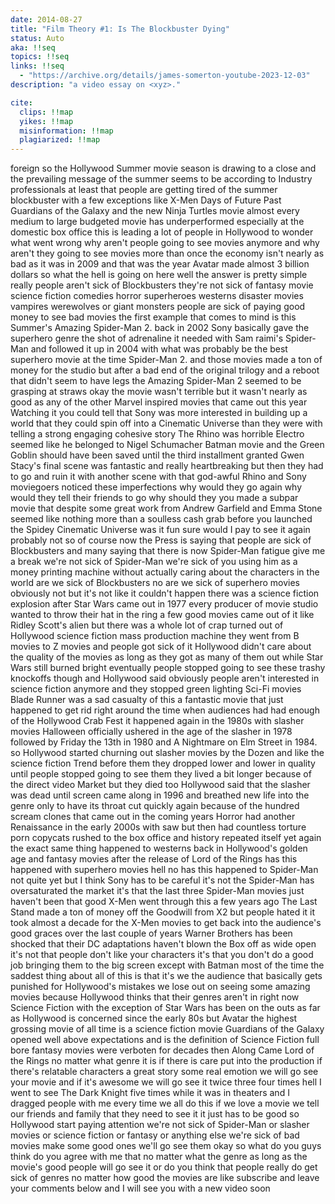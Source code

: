 ```yaml
---
date: 2014-08-27
title: "Film Theory #1: Is The Blockbuster Dying"
status: Auto
aka: !!seq
topics: !!seq
links: !!seq
  - "https://archive.org/details/james-somerton-youtube-2023-12-03"
description: "a video essay on <xyz>."

cite:
  clips: !!map
  yikes: !!map
  misinformation: !!map
  plagiarized: !!map
---
```

foreign so the Hollywood Summer movie season is drawing to a close and the
prevailing message of the summer seems to be according to Industry professionals
at least that people are getting tired of the summer blockbuster with a few
exceptions like X-Men Days of Future Past Guardians of the Galaxy and the new
Ninja Turtles movie almost every medium to large budgeted movie has
underperformed especially at the domestic box office this is leading a lot of
people in Hollywood to wonder what went wrong why aren't people going to see
movies anymore and why aren't they going to see movies more than once the
economy isn't nearly as bad as it was in 2009 and that was the year Avatar made
almost 3 billion dollars so what the hell is going on here well the answer is
pretty simple really people aren't sick of Blockbusters they're not sick of
fantasy movie science fiction comedies horror superheroes westerns disaster
movies vampires werewolves or giant monsters people are sick of paying good
money to see bad movies the first example that comes to mind is this Summer's
Amazing Spider-Man 2. back in 2002 Sony basically gave the superhero genre the
shot of adrenaline it needed with Sam raimi's Spider-Man and followed it up in
2004 with what was probably be the best superhero movie at the time Spider-Man
2. and those movies made a ton of money for the studio but after a bad end of
the original trilogy and a reboot that didn't seem to have legs the Amazing
Spider-Man 2 seemed to be grasping at straws okay the movie wasn't terrible but
it wasn't nearly as good as any of the other Marvel inspired movies that came
out this year Watching it you could tell that Sony was more interested in
building up a world that they could spin off into a Cinematic Universe than they
were with telling a strong engaging cohesive story The Rhino was horrible
Electro seemed like he belonged to Nigel Schumacher Batman movie and the Green
Goblin should have been saved until the third installment granted Gwen Stacy's
final scene was fantastic and really heartbreaking but then they had to go and
ruin it with another scene with that god-awful Rhino and Sony moviegoers noticed
these imperfections why would they go again why would they tell their friends to
go why should they you made a subpar movie that despite some great work from
Andrew Garfield and Emma Stone seemed like nothing more than a soulless cash
grab before you launched the Spidey Cinematic Universe was it fun sure would I
pay to see it again probably not so of course now the Press is saying that
people are sick of Blockbusters and many saying that there is now Spider-Man
fatigue give me a break we're not sick of Spider-Man we're sick of you using him
as a money printing machine without actually caring about the characters in the
world are we sick of Blockbusters no are we sick of superhero movies obviously
not but it's not like it couldn't happen there was a science fiction explosion
after Star Wars came out in 1977 every producer of movie studio wanted to throw
their hat in the ring a few good movies came out of it like Ridley Scott's alien
but there was a whole lot of crap turned out of Hollywood science fiction mass
production machine they went from B movies to Z movies and people got sick of it
Hollywood didn't care about the quality of the movies as long as they got as
many of them out while Star Wars still burned bright eventually people stopped
going to see these trashy knockoffs though and Hollywood said obviously people
aren't interested in science fiction anymore and they stopped green lighting
Sci-Fi movies Blade Runner was a sad casualty of this a fantastic movie that
just happened to get rid right around the time when audiences had had enough of
the Hollywood Crab Fest it happened again in the 1980s with slasher movies
Halloween officially ushered in the age of the slasher in 1978 followed by
Friday the 13th in 1980 and A Nightmare on Elm Street in 1984. so Hollywood
started churning out slasher movies by the Dozen and like the science fiction
Trend before them they dropped lower and lower in quality until people stopped
going to see them they lived a bit longer because of the direct video Market but
they died too Hollywood said that the slasher was dead until screen came along
in 1996 and breathed new life into the genre only to have its throat cut quickly
again because of the hundred scream clones that came out in the coming years
Horror had another Renaissance in the early 2000s with saw but then had
countless torture porn copycats rushed to the box office and history repeated
itself yet again the exact same thing happened to westerns back in Hollywood's
golden age and fantasy movies after the release of Lord of the Rings has this
happened with superhero movies hell no has this happened to Spider-Man not quite
yet but I think Sony has to be careful it's not the Spider-Man has oversaturated
the market it's that the last three Spider-Man movies just haven't been that
good X-Men went through this a few years ago The Last Stand made a ton of money
off the Goodwill from X2 but people hated it it took almost a decade for the
X-Men movies to get back into the audience's good graces over the last couple of
years Warner Brothers has been shocked that their DC adaptations haven't blown
the Box off as wide open it's not that people don't like your characters it's
that you don't do a good job bringing them to the big screen except with Batman
most of the time the saddest thing about all of this is that it's we the
audience that basically gets punished for Hollywood's mistakes we lose out on
seeing some amazing movies because Hollywood thinks that their genres aren't in
right now Science Fiction with the exception of Star Wars has been on the outs
as far as Hollywood is concerned since the early 80s but Avatar the highest
grossing movie of all time is a science fiction movie Guardians of the Galaxy
opened well above expectations and is the definition of Science Fiction full
bore fantasy movies were verboten for decades then Along Came Lord of the Rings
no matter what genre it is if there is care put into the production if there's
relatable characters a great story some real emotion we will go see your movie
and if it's awesome we will go see it twice three four times hell I went to see
The Dark Knight five times while it was in theaters and I dragged people with me
every time we all do this if we love a movie we tell our friends and family that
they need to see it it just has to be good so Hollywood start paying attention
we're not sick of Spider-Man or slasher movies or science fiction or fantasy or
anything else we're sick of bad movies make some good ones we'll go see them
okay so what do you guys think do you agree with me that no matter what the
genre as long as the movie's good people will go see it or do you think that
people really do get sick of genres no matter how good the movies are like
subscribe and leave your comments below and I will see you with a new video soon